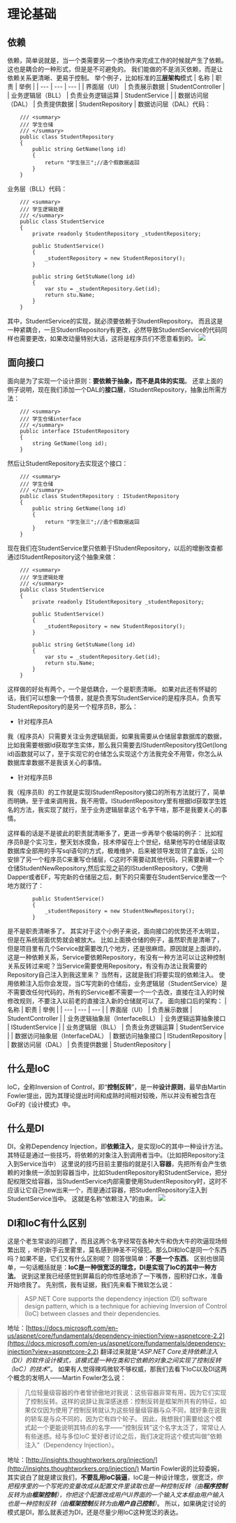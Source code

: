 # 理论基础
## 依赖
依赖，简单说就是，当一个类需要另一个类协作来完成工作的时候就产生了依赖。
这也是耦合的一种形式，但是是不可避免的。
我们能做的不是消灭依赖，而是让依赖关系更清晰、更易于控制。
举个例子，比如标准的**三层架构**模式
| 名称 | 职责 | 举例 |
| --- | --- | --- |
| 界面层（UI） | 负责展示数据 | StudentController |
| 业务逻辑层（BLL） | 负责业务逻辑运算 | StudentService |
| 数据访问层（DAL） | 负责提供数据 | StudentRepository |
数据访问层（DAL）代码：
```
    /// <summary>
    /// 学生仓储
    /// </summary>
    public class StudentRepository
    {
        public string GetName(long id)
        {
            return "学生张三";//造个假数据返回
        }
    }
```
业务层（BLL）代码： 
```
    /// <summary>
    /// 学生逻辑处理
    /// </summary>
    public class StudentService
    {
        private readonly StudentRepository _studentRepository;

        public StudentService()
        {
            _studentRepository = new StudentRepository();
        }

        public string GetStuName(long id)
        {
            var stu = _studentRepository.Get(id);
            return stu.Name;
        }
    }
```
其中，StudentService的实现，就必须要依赖于StudentRepository。
而且这是一种紧耦合，一旦StudentRepository有更改，必然导致StudentService的代码同样也需要更改，如果改动量特别大话，这将是程序员们不愿意看到的。
![](https://img2018.cnblogs.com/blog/1327955/201907/1327955-20190708100708826-2023226797.jpg)
## 面向接口
面向是为了实现一个设计原则：**要依赖于抽象，而不是具体的实现**。
还拿上面的例子说明，现在我们添加一个DAL的**接口层**，IStudentRepository，抽象出所需方法：
```
    /// <summary>
    /// 学生仓储interface
    /// </summary>
    public interface IStudentRepository
    {
        string GetName(long id);
    }
```
然后让StudentRepository去实现这个接口：
```
    /// <summary>
    /// 学生仓储
    /// </summary>
    public class StudentRepository : IStudentRepository
    {
        public string GetName(long id)
        {
            return "学生张三";//造个假数据返回
        }
    }
```
现在我们在StudentService里只依赖于IStudentRepository，以后的增删改查都通过IStudentRepository这个抽象来做：
```
    /// <summary>
    /// 学生逻辑处理
    /// </summary>
    public class StudentService
    {
        private readonly IStudentRepository _studentRepository;

        public StudentService()
        {
            _studentRepository = new StudentRepository();
        }

        public string GetStuName(long id)
        {
            var stu = _studentRepository.Get(id);
            return stu.Name;
        }
    }
```
这样做的好处有两个，一个是低耦合，一个是职责清晰。
如果对此还有怀疑的话，我们可以想象一个情景，就是负责写StudentService的是程序员A，负责写StudentRepository的是另一个程序员B，那么：

* 针对程序员A

我（程序员A）只需要关注业务逻辑层面，如果我需要从仓储层拿数据库的数据，比如我需要根据Id获取学生实体，那么我只需要去IStudentRepository找Get(long id)函数就可以了，至于实现它的仓储怎么实现这个方法我完全不用管，你怎么从数据库拿数据不是我该关心的事情。

* 针对程序员B

我（程序员B）的工作就是实现IStudentRepository接口的所有方法就行了，简单而明确，至于谁来调用我，我不用管。IStudentRepository里有根据Id获取学生姓名的方法，我实现了就行，至于业务逻辑层拿这个名字干啥，那不是我要关心的事情。

这样看的话是不是彼此的职责就清晰多了，更进一步再举个极端的例子：
比如程序员B是个实习生，整天划水摸鱼，技术停留在上个世纪，结果他写的仓储层读取数据库全部用的手写sql语句的方式，极难维护，后来被领导发现领了盒饭，公司安排了另一个程序员C来重写仓储层，C这时不需要动其他代码，只需要新建一个仓储StudentNewRepository,然后实现之前的IStudentRepository，C使用Dapper或者EF，写完新的仓储层之后，剩下的只需要在StudentService里改一个地方就行了：
```
        public StudentService()
        {
            _studentRepository = new StudentNewRepository();
        }
```
是不是职责清晰多了。
其实对于这个小例子来说，面向接口的优势还不太明显，但是在系统层面优势就会被放大。
比如上面换仓储的例子，虽然职责是清晰了，但是项目里有几个Service就需要改几个地方，还是很麻烦。原因就是上面讲的，这是一种依赖关系，Service要依赖Repository，有没有一种方法可以让这种控制关系反转过来呢？当Service需要使用Repository，有没有办法让我需要的Repository自己注入到我这里来？
当然有，这就是我们将要实现的依赖注入。
使用依赖注入后你会发现，当C写完新的仓储后，业务逻辑层（StudentService）是不需要改任何代码的，所有的Service都不需要一个一个去改，直接在注入的时候修改规则，不要注入以前老的直接注入新的仓储就可以了。
面向接口后的架构：
| 名称 | 职责 | 举例 |
| --- | --- | --- |
| 界面层（UI） | 负责展示数据 | StudentController |
| 业务逻辑抽象层（InterfaceBLL） | 业务逻辑运算抽象接口 | IStudentService |
| 业务逻辑层（BLL） | 负责业务逻辑运算 | StudentService |
| 数据访问抽象层（InterfaceDAL） | 数据访问抽象接口 | IStudentRepository |
| 数据访问层（DAL） | 负责提供数据 | StudentRepository |
## 什么是IoC
IoC，全称Inversion of Control，即“**控制反转**”，是一种**设计原则**，最早由Martin Fowler提出，因为其理论提出时间和成熟时间相对较晚，所以并没有被包含在GoF的《设计模式》中。
## 什么是DI
DI，全称Dependency Injection，即**依赖注入**，是实现IoC的其中一种设计方法。
其特征是通过一些技巧，将依赖的对象注入到调用者当中。（比如把Repository注入到Service当中）
这里说的技巧目前主要指的就是引入**容器**，先把所有会产生依赖的对象统一添加到容器当中，比如StudentRepository和StudentService，把分配权限交给容器，当StudentService内部需要使用StudentRepository时，这时不应该让它自己new出来一个，而是通过容器，把StudentRepository注入到StudentService当中。
这就是名称“依赖注入”的由来。
![](https://img2018.cnblogs.com/blog/1327955/201907/1327955-20190704174344478-682084802.jpg)
## DI和IoC有什么区别
这是个老生常谈的问题了，而且这两个名字经常在各种大牛和伪大牛的吹逼现场频繁出现 ，听的新手云里雾里，莫名感到神圣不可侵犯。那么DI和IoC是同一个东西吗？如果不是，它们又有什么区别呢？
回答很简单：**不是一个东西**。
区别也很简单，一句话概括就是：**IoC是一种很宽泛的理念，DI是实现了IoC的其中一种方法**。
说到这里我已经感觉到屏幕后的你性感地添了一下嘴唇，囤积好口水，准备开始喷我了。
先别慌，我有证据，我们先来看下微软怎么说：
> ASP.NET Core supports the dependency injection (DI) software design pattern, which is a technique for achieving Inversion of Control (IoC) between classes and their dependencies.

地址：[https://docs.microsoft.com/en-us/aspnet/core/fundamentals/dependency-injection?view=aspnetcore-2.2](https://docs.microsoft.com/en-us/aspnet/core/fundamentals/dependency-injection?view=aspnetcore-2.2)
翻译过来就是“_ASP.NET Core支持依赖注入（DI）的软件设计模式，该模式是一种在类和它依赖的对象之间实现了控制反转（IoC）的技术_”。
如果有人觉得辣鸡微软不够权威，那我们去看下IoC以及DI这两个概念的发明人——Martin Fowler怎么说：
> 几位轻量级容器的作者曾骄傲地对我说：这些容器非常有用，因为它们实现了控制反转。这样的说辞让我深感迷惑：控制反转是框架所共有的特征，如果仅仅因为使用了控制反转就认为这些轻量级容器与众不同，就好象在说我的轿车是与众不同的，因为它有四个轮子。
因此，我想我们需要给这个模式起一个更能说明其特点的名字——”控制反转”这个名字太泛了，常常让人有些迷惑。经与多位IoC 爱好者讨论之后，我们决定将这个模式叫做”依赖注入”（Dependency Injection）。

地址：[http://insights.thoughtworkers.org/injection/](http://insights.thoughtworkers.org/injection/)
Martin Fowler说的比较委婉，其实说白了就是建议我们，**不要乱用IoC装逼**，IoC是一种设计理念，很宽泛，_你把程序里的一个写死的变量改成从配置文件里读取也是一种控制反转（由**程序控制**反转为由**框架控制**），你把这个配置改成用户UI界面的一个输入文本框由用户输入也是一种控制反转（由**框架控制**反转为由**用户自己控制**）_。
所以，如果确定讨论的模式是DI，那么就表述为DI，还是尽量少用IoC这种宽泛的表达。
